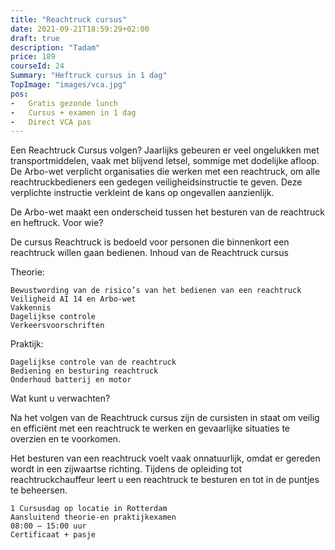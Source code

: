 ```yaml
---
title: "Reachtruck cursus"
date: 2021-09-21T18:59:29+02:00
draft: true
description: "Tadam"
price: 189
courseId: 24
Summary: "Heftruck cursus in 1 dag"
TopImage: "images/vca.jpg"
pos:
-   Gratis gezonde lunch
-   Cursus + examen in 1 dag
-   Direct VCA pas
---
```

Een Reachtruck Cursus volgen? Jaarlijks gebeuren er veel ongelukken met transportmiddelen, vaak met blijvend letsel, sommige met dodelijke afloop. De Arbo-wet verplicht organisaties die werken met een reachtruck, om alle reachtruckbedieners een gedegen veiligheidsinstructie te geven. Deze verplichte instructie verkleint de kans op ongevallen aanzienlijk.

De Arbo-wet maakt een onderscheid tussen het besturen van de reachtruck en heftruck.
Voor wie?

De cursus Reachtruck is bedoeld voor personen die binnenkort een reachtruck willen gaan bedienen.
Inhoud van de Reachtruck cursus

Theorie:

    Bewustwording van de risico’s van het bedienen van een reachtruck
    Veiligheid AI 14 en Arbo-wet
    Vakkennis
    Dagelijkse controle
    Verkeersvoorschriften

Praktijk:

    Dagelijkse controle van de reachtruck
    Bediening en besturing reachtruck
    Onderhoud batterij en motor

Wat kunt u verwachten?

Na het volgen van de Reachtruck cursus zijn de cursisten in staat om veilig en efficiënt met een reachtruck te werken en gevaarlijke situaties te overzien en te voorkomen.

Het besturen van een reachtruck voelt vaak onnatuurlijk, omdat er gereden wordt in een zijwaartse richting. Tijdens de opleiding tot reachtruckchauffeur leert u een reachtruck te besturen en tot in de puntjes te beheersen.

    1 Cursusdag op locatie in Rotterdam
    Aansluitend theorie-en praktijkexamen
    08:00 – 15:00 uur
    Certificaat + pasje
